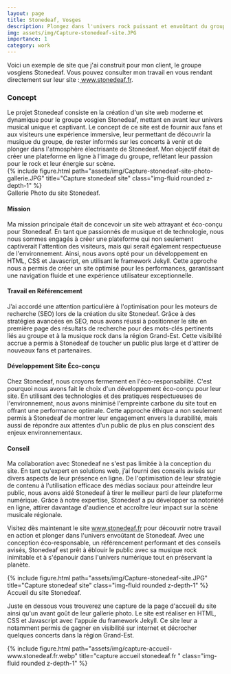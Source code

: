 ```yaml
---
layout: page
title: Stonedeaf, Vosges
description: Plongez dans l'univers rock puissant et envoûtant du groupe Stonedeaf.
img: assets/img/Capture-stonedeaf-site.JPG
importance: 1
category: work
---
```


Voici un exemple de site que j'ai construit pour mon client, le groupe vosgiens Stonedeaf. Vous pouvez consulter mon travail en vous rendant directement sur leur site :<a href='https://www.stonedeaf.fr'> www.stonedeaf.fr</a>.
<h3>Concept</h3>
Le projet Stonedeaf consiste en la création d'un site web moderne et dynamique pour le groupe vosgien Stonedeaf, mettant en avant leur univers musical unique et captivant. Le concept de ce site est de fournir aux fans et aux visiteurs une expérience immersive, leur permettant de découvrir la musique du groupe, de rester informés sur les concerts à venir et de plonger dans l'atmosphère électrisante de Stonedeaf. Mon objectif était de créer une plateforme en ligne à l'image du groupe, reflétant leur passion pour le rock et leur énergie sur scène.
<div class="row">
    <div class="col-sm mt-3 mt-md-0">
        {% include figure.html path="assets/img/Capture-stonedeaf-site-photo-gallerie.JPG" title="Capture stonedeaf site" class="img-fluid rounded z-depth-1" %}
    </div>
</div>
<div class="caption">
    Gallerie Photo du site Stonedeaf.
</div>
<h4>Mission</h4>
Ma mission principale était de concevoir un site web attrayant et éco-conçu pour Stonedeaf. En tant que passionnés de musique et de technologie, nous nous sommes engagés à créer une plateforme qui non seulement captiverait l'attention des visiteurs, mais qui serait également respectueuse de l'environnement. Ainsi, nous avons opté pour un développement en HTML, CSS et Javascript, en utilisant le framework Jekyll. Cette approche nous a permis de créer un site optimisé pour les performances, garantissant une navigation fluide et une expérience utilisateur exceptionnelle.
<h4>Travail en Référencement</h4>
J’ai accordé une attention particulière à l'optimisation pour les moteurs de recherche (SEO) lors de la création du site Stonedeaf. Grâce à des stratégies avancées en SEO, nous avons réussi à positionner le site en première page des résultats de recherche pour des mots-clés pertinents liés au groupe et à la musique rock dans la région Grand-Est. Cette visibilité accrue a permis à Stonedeaf de toucher un public plus large et d'attirer de nouveaux fans et partenaires.
<h4>Développement Site Éco-conçu</h4>
Chez Stonedeaf, nous croyons fermement en l'éco-responsabilité. C'est pourquoi nous avons fait le choix d'un développement éco-conçu pour leur site. En utilisant des technologies et des pratiques respectueuses de l'environnement, nous avons minimisé l'empreinte carbone du site tout en offrant une performance optimale. Cette approche éthique a non seulement permis à Stonedeaf de montrer leur engagement envers la durabilité, mais aussi de répondre aux attentes d'un public de plus en plus conscient des enjeux environnementaux.
<h4>Conseil</h4>
Ma collaboration avec Stonedeaf ne s'est pas limitée à la conception du site. En tant qu'expert en solutions web, j’ai fourni des conseils avisés sur divers aspects de leur présence en ligne. De l'optimisation de leur stratégie de contenu à l'utilisation efficace des médias sociaux pour atteindre leur public, nous avons aidé Stonedeaf à tirer le meilleur parti de leur plateforme numérique. Grâce à notre expertise, Stonedeaf a pu développer sa notoriété en ligne, attirer davantage d'audience et accroître leur impact sur la scène musicale régionale.

Visitez dès maintenant le site <a href='https://www.stonedeaf.fr'> www.stonedeaf.fr</a> pour découvrir notre travail en action et plonger dans l'univers envoûtant de Stonedeaf. Avec une conception éco-responsable, un référencement performant et des conseils avisés, Stonedeaf est prêt à éblouir le public avec sa musique rock inimitable et à s'épanouir dans l'univers numérique tout en préservant la planète.

<div class="row">
    <div class="col-sm mt-3 mt-md-0">
        {% include figure.html path="assets/img/Capture-stonedeaf-site.JPG" title="Capture stonedeaf site" class="img-fluid rounded z-depth-1" %}
    </div>
</div>
<div class="caption">
    Accueil du site Stonedeaf.
</div>

Juste en dessous vous trouverez une capture de la page d'accueil du site ainsi qu'un avant goût de leur gallerie photo. Le site est réaliser en HTML, CSS et Javascript avec l'appuie du framework Jekyll. Ce site leur a notamment permis de gagner en visibilité sur internet et décrocher quelques concerts dans la région Grand-Est. 


<div class="row justify-content-sm-center">
    <div class="col-sm-4 mt-3 mt-md-0">
        {% include figure.html path="assets/img/capture-accueil-www.stonedeaf.fr.webp" title="capture accueil stonedeaf.fr " class="img-fluid rounded z-depth-1" %}
    </div>
</div>

